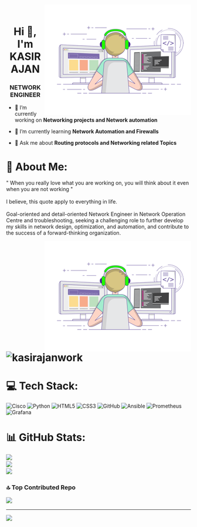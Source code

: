 <img align="right" alt="Coding" width="400" src="https://raw.githubusercontent.com/devSouvik/devSouvik/master/gif3.gif"> <br>

<h1 align="center">Hi 👋, I'm KASIRAJAN</h1>
<h3 align="center">NETWORK ENGINEER</h3>

- 🔭 I’m currently working on **Networking projects and Network automation**

- 🌱 I’m currently learning **Network Automation and Firewalls**

- 💬 Ask me about **Routing protocols and Networking related Topics**

# 💫 About Me:
" When you really love what you are working on, you will think about it even when you are not working " <br><br>I believe, this quote apply to everything in life.<br><br>Goal-oriented and detail-oriented Network Engineer in Network Operation Centre and troubleshooting, seeking a challenging role to further develop my skills in network design, optimization, and automation, and contribute to the success of a forward-thinking organization.<br>

<img align="right" alt="Coding" width="400" src="https://raw.githubusercontent.com/devSouvik/devSouvik/master/gif3.gif"> <br>

# <p align="left"> <img src="https://komarev.com/ghpvc/?username=kasirajanwork&label=Profile%20views&color=0e75b6&style=flat" alt="kasirajanwork" /> </p>



# 💻 Tech Stack:
![Cisco](https://img.shields.io/badge/cisco-%23049fd9.svg?style=for-the-badge&logo=cisco&logoColor=black) ![Python](https://img.shields.io/badge/python-3670A0?style=for-the-badge&logo=python&logoColor=ffdd54) ![HTML5](https://img.shields.io/badge/html5-%23E34F26.svg?style=for-the-badge&logo=html5&logoColor=white) ![CSS3](https://img.shields.io/badge/css3-%231572B6.svg?style=for-the-badge&logo=css3&logoColor=white) ![GitHub](https://img.shields.io/badge/github-%23121011.svg?style=for-the-badge&logo=github&logoColor=white) ![Ansible](https://img.shields.io/badge/ansible-%231A1918.svg?style=for-the-badge&logo=ansible&logoColor=white) ![Prometheus](https://img.shields.io/badge/Prometheus-E6522C?style=for-the-badge&logo=Prometheus&logoColor=white) ![Grafana](https://img.shields.io/badge/grafana-%23F46800.svg?style=for-the-badge&logo=grafana&logoColor=white)
# 📊 GitHub Stats:
![](https://github-readme-stats.vercel.app/api?username=kasirajanwork&theme=blue-green&hide_border=false&include_all_commits=true&count_private=true)<br/>
![](https://nirzak-streak-stats.vercel.app/?user=kasirajanwork&theme=blue-green&hide_border=false)<br/>
![](https://github-readme-stats.vercel.app/api/top-langs/?username=kasirajanwork&theme=blue-green&hide_border=false&include_all_commits=true&count_private=true&layout=compact)

### 🔝 Top Contributed Repo
![](https://github-contributor-stats.vercel.app/api?username=kasirajanwork&limit=5&theme=blue-green&combine_all_yearly_contributions=true)

---
[![](https://visitcount.itsvg.in/api?id=kasirajanwork&icon=5&color=3)](https://visitcount.itsvg.in)

<!-- Proudly created with GPRM ( https://gprm.itsvg.in ) -->
